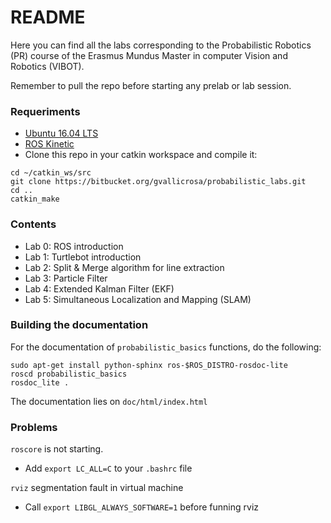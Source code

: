 # README #

Here you can find all the labs corresponding to the Probabilistic Robotics (PR) course of the Erasmus Mundus Master in computer Vision and Robotics (VIBOT).

Remember to pull the repo before starting any prelab or lab session.

### Requeriments ###

* [Ubuntu 16.04 LTS](http://releases.ubuntu.com/16.04/)
* [ROS Kinetic](http://wiki.ros.org/kinetic/Installation/Ubuntu)
* Clone this repo in your catkin workspace and compile it:

~~~~
cd ~/catkin_ws/src
git clone https://bitbucket.org/gvallicrosa/probabilistic_labs.git
cd ..
catkin_make
~~~~

### Contents ###

* Lab 0: ROS introduction
* Lab 1: Turtlebot introduction
* Lab 2: Split & Merge algorithm for line extraction
* Lab 3: Particle Filter
* Lab 4: Extended Kalman Filter (EKF)
* Lab 5: Simultaneous Localization and Mapping (SLAM)


### Building the documentation ###

For the documentation of `probabilistic_basics` functions, do the following:

~~~~
sudo apt-get install python-sphinx ros-$ROS_DISTRO-rosdoc-lite
roscd probabilistic_basics
rosdoc_lite .
~~~~

The documentation lies on `doc/html/index.html`

### Problems ###

`roscore` is not starting.

* Add `export LC_ALL=C` to your `.bashrc` file

`rviz` segmentation fault in virtual machine

* Call `export LIBGL_ALWAYS_SOFTWARE=1` before funning rviz
